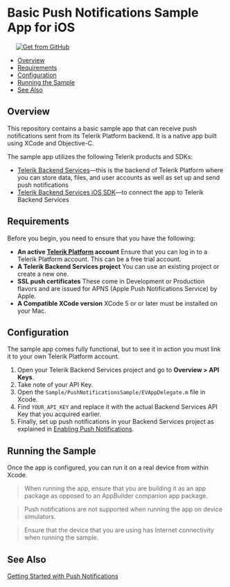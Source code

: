 # Basic Push Notifications Sample App for iOS

<a href="https://github.com/telerik/backend-services-push-ios" target="_blank"><img style="padding-left:20px" src="http://docs.telerik.com/platform/appbuilder/sample-apps/images/get-github.png" alt="Get from GitHub" title="Get from GitHub"></a>

* [Overview](#overview)
* [Requirements](#requirements)
* [Configuration](#configuration)
* [Running the Sample](#running-the-sample)
* [See Also](#see-also)

## Overview

This repository contains a basic sample app that can receive push notifications sent from its Telerik Platform backend. It is a native app built using XCode and Objective-C.

The sample app utilizes the following Telerik products and SDKs:

- [Telerik Backend Services](http://docs.telerik.com/platform/backend-services/)&mdash;this is the backend of Telerik Platform where you can store data, files, and user accounts as well as set up and send push notifications
- [Telerik Backend Services iOS SDK](http://docs.telerik.com/platform/backend-services/ios/getting-started-ios-sdk)&mdash;to connect the app to Telerik Backend Services

## Requirements

Before you begin, you need to ensure that you have the following:

- **An active [Telerik Platform](https://platform.telerik.com) account**
Ensure that you can log in to a Telerik Platform account. This can be a free trial account.
- **A Telerik Backend Services project** You can use an existing project or create a new one. 
- **SSL push certificates** These come in Development or Production flavors and are issued for APNS (Apple Push Notifications Service) by Apple.
- **A Compatible XCode version** XCode 5 or or later must be installed on your Mac.

## Configuration

The sample app comes fully functional, but to see it in action you must link it to your own Telerik Platform account.

1. Open your Telerik Backend Services project and go to **Overview > API Keys**.
2. Take note of your API Key.
3. Open the `Sample/PushNotificationsSample/EVAppDelegate.m` file in Xcode.
4. Find `YOUR_API_KEY` and replace it with the actual Backend Services API Key that you acquired earlier.
5. Finally, set up push notifications in your Backend Services project as explained in [Enabling Push Notifications](http://docs.telerik.com/platform/backend-services/javascript/push-notifications/push-enabling).

## Running the Sample

Once the app is configured, you can run it on a real device from within Xcode.

> When running the app, ensure that you are building it as an app package as opposed to an AppBuilder companion app package.

> Push notifications are not supported when running the app on device simulators.

> Ensure that the device that you are using has Internet connectivity when running the sample.

## See Also

[Getting Started with Push Notifications](http://docs.telerik.com/platform/backend-services/ios/push-notifications/push-getting-started)
